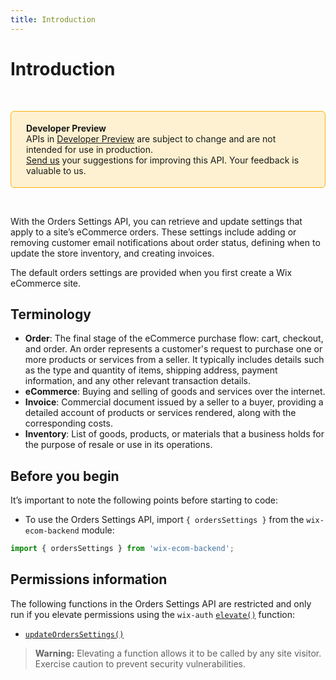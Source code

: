 ```yaml
---
title: Introduction
---
```

# Introduction

&nbsp;

<div style="background-color: #FEF1D1; padding: 18px 24px; border-radius: 6px; border: 1px solid #FDB10C; box-sizing: border-box; display: inline-block">
    <b>Developer Preview</b>
    <br/>
    <span>APIs in <a href="https://www.wix.com/velo/reference/api-overview/developer-preview">Developer Preview</a> are subject to change and are not intended for use in production.<br/><a href="mailto:velo-preview-feedback@wix.com">Send us</a> your suggestions for improving this API. Your feedback is valuable to us.</span>
</div>

&nbsp;  

With the Orders Settings API, you can retrieve and update settings that apply to a site’s eCommerce orders. These settings include adding or removing customer email notifications about order status, defining when to update the store inventory, and creating invoices.    

The default orders settings are provided when you first create a Wix eCommerce site.      

## Terminology

- **Order**: The final stage of the eCommerce purchase flow: cart, checkout, and order. An order represents a customer's request to purchase one or more products or services from a seller. It typically includes details such as the type and quantity of items, shipping address, payment information, and any other relevant transaction details.
- **eCommerce**: Buying and selling of goods and services over the internet.
- **Invoice**: Commercial document issued by a seller to a buyer, providing a detailed account of products or services rendered, along with the corresponding costs.
- **Inventory**: List of goods, products, or materials that a business holds for the purpose of resale or use in its operations.


## Before you begin

It’s important to note the following points before starting to code:  

- To use the Orders Settings API, import `{ ordersSettings }` from the `wix-ecom-backend` module:

```javascript
import { ordersSettings } from 'wix-ecom-backend';
```

## Permissions information

The following functions in the Orders Settings API are restricted and only run if
you elevate permissions using the `wix-auth` [`elevate()`](https://dev.wix.com/docs/velo/api-reference/wix-auth/elevate) function:

- [`updateOrdersSettings()`](#updateOrdersSettings)

<blockquote class='warning'>
<p>
<strong>Warning:</strong>
Elevating a function allows it to be called by any site visitor.
Exercise caution to prevent security vulnerabilities.
</p>
</blockquote>
